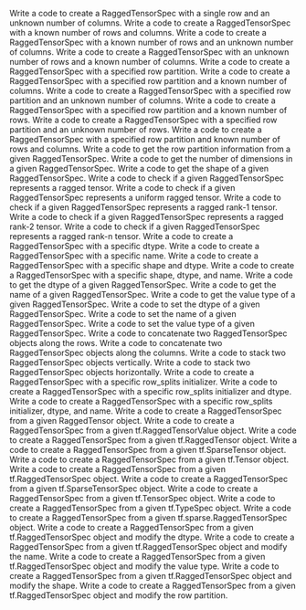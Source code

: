 Write a code to create a RaggedTensorSpec with a single row and an unknown number of columns.
Write a code to create a RaggedTensorSpec with a known number of rows and columns.
Write a code to create a RaggedTensorSpec with a known number of rows and an unknown number of columns.
Write a code to create a RaggedTensorSpec with an unknown number of rows and a known number of columns.
Write a code to create a RaggedTensorSpec with a specified row partition.
Write a code to create a RaggedTensorSpec with a specified row partition and a known number of columns.
Write a code to create a RaggedTensorSpec with a specified row partition and an unknown number of columns.
Write a code to create a RaggedTensorSpec with a specified row partition and a known number of rows.
Write a code to create a RaggedTensorSpec with a specified row partition and an unknown number of rows.
Write a code to create a RaggedTensorSpec with a specified row partition and known number of rows and columns.
Write a code to get the row partition information from a given RaggedTensorSpec.
Write a code to get the number of dimensions in a given RaggedTensorSpec.
Write a code to get the shape of a given RaggedTensorSpec.
Write a code to check if a given RaggedTensorSpec represents a ragged tensor.
Write a code to check if a given RaggedTensorSpec represents a uniform ragged tensor.
Write a code to check if a given RaggedTensorSpec represents a ragged rank-1 tensor.
Write a code to check if a given RaggedTensorSpec represents a ragged rank-2 tensor.
Write a code to check if a given RaggedTensorSpec represents a ragged rank-n tensor.
Write a code to create a RaggedTensorSpec with a specific dtype.
Write a code to create a RaggedTensorSpec with a specific name.
Write a code to create a RaggedTensorSpec with a specific shape and dtype.
Write a code to create a RaggedTensorSpec with a specific shape, dtype, and name.
Write a code to get the dtype of a given RaggedTensorSpec.
Write a code to get the name of a given RaggedTensorSpec.
Write a code to get the value type of a given RaggedTensorSpec.
Write a code to set the dtype of a given RaggedTensorSpec.
Write a code to set the name of a given RaggedTensorSpec.
Write a code to set the value type of a given RaggedTensorSpec.
Write a code to concatenate two RaggedTensorSpec objects along the rows.
Write a code to concatenate two RaggedTensorSpec objects along the columns.
Write a code to stack two RaggedTensorSpec objects vertically.
Write a code to stack two RaggedTensorSpec objects horizontally.
Write a code to create a RaggedTensorSpec with a specific row_splits initializer.
Write a code to create a RaggedTensorSpec with a specific row_splits initializer and dtype.
Write a code to create a RaggedTensorSpec with a specific row_splits initializer, dtype, and name.
Write a code to create a RaggedTensorSpec from a given RaggedTensor object.
Write a code to create a RaggedTensorSpec from a given tf.RaggedTensorValue object.
Write a code to create a RaggedTensorSpec from a given tf.RaggedTensor object.
Write a code to create a RaggedTensorSpec from a given tf.SparseTensor object.
Write a code to create a RaggedTensorSpec from a given tf.Tensor object.
Write a code to create a RaggedTensorSpec from a given tf.RaggedTensorSpec object.
Write a code to create a RaggedTensorSpec from a given tf.SparseTensorSpec object.
Write a code to create a RaggedTensorSpec from a given tf.TensorSpec object.
Write a code to create a RaggedTensorSpec from a given tf.TypeSpec object.
Write a code to create a RaggedTensorSpec from a given tf.sparse.RaggedTensorSpec object.
Write a code to create a RaggedTensorSpec from a given tf.RaggedTensorSpec object and modify the dtype.
Write a code to create a RaggedTensorSpec from a given tf.RaggedTensorSpec object and modify the name.
Write a code to create a RaggedTensorSpec from a given tf.RaggedTensorSpec object and modify the value type.
Write a code to create a RaggedTensorSpec from a given tf.RaggedTensorSpec object and modify the shape.
Write a code to create a RaggedTensorSpec from a given tf.RaggedTensorSpec object and modify the row partition.